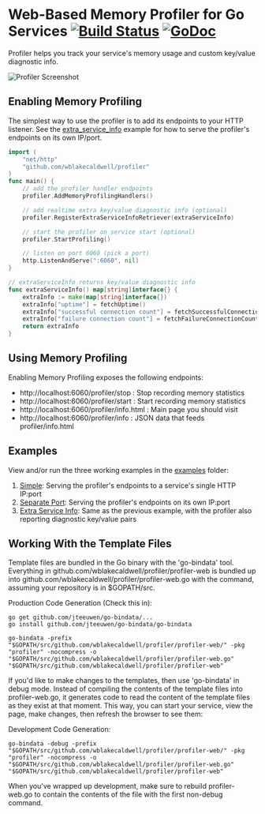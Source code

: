 Web-Based Memory Profiler for Go Services [![Build Status](https://travis-ci.org/wblakecaldwell/profiler.svg?branch=master)](https://travis-ci.org/wblakecaldwell/profiler) [![GoDoc](https://godoc.org/github.com/wblakecaldwell/profiler?status.svg)](https://godoc.org/github.com/wblakecaldwell/profiler)
=========================================

Profiler helps you track your service's memory usage and custom key/value diagnostic info.

![Profiler Screenshot](screenshot.png)


Enabling Memory Profiling
-------------------------

The simplest way to use the profiler is to add its endpoints to your HTTP listener. 
See the [extra_service_info](examples/extra_service_info/) example for how to
serve the profiler's endpoints on its own IP/port.

```go
import (
	"net/http"
	"github.com/wblakecaldwell/profiler"
)
func main() {
	// add the profiler handler endpoints
	profiler.AddMemoryProfilingHandlers()

    // add realtime extra key/value diagnostic info (optional)
	profiler.RegisterExtraServiceInfoRetriever(extraServiceInfo)

	// start the profiler on service start (optional) 
	profiler.StartProfiling()

	// listen on port 6060 (pick a port)
	http.ListenAndServe(":6060", nil)
}

// extraServiceInfo returns key/value diagnostic info
func extraServiceInfo() map[string]interface{} {
    extraInfo := make(map[string]interface{})
    extraInfo["uptime"] = fetchUptime()
	extraInfo["successful connection count"] = fetchSuccessfulConnectionCount()
	extraInfo["failure connection count"] = fetchFailureConnectionCount()
    return extraInfo
}
``` 

Using Memory Profiling
----------------------

Enabling Memory Profiling exposes the following endpoints:

- http://localhost:6060/profiler/stop :    Stop recording memory statistics
- http://localhost:6060/profiler/start :   Start recording memory statistics
- http://localhost:6060/profiler/info.html :   Main page you should visit
- http://localhost:6060/profiler/info :   JSON data that feeds profiler/info.html


Examples
--------

View and/or run the three working examples in the [examples](examples/) folder:

1. [Simple](examples/simple/): Serving the profiler's endpoints to a service's single HTTP IP:port
2. [Separate Port](examples/separate_port/): Serving the profiler's endpoints on its own IP:port
3. [Extra Service Info](examples/extra_service_info/): Same as the previous example, with the profiler also reporting diagnostic key/value pairs


Working With the Template Files
-------------------------------

Template files are bundled in the Go binary with the 'go-bindata' tool. Everything in
github.com/wblakecaldwell/profiler/profiler-web is bundled up into github.com/wblakecaldwell/profiler/profiler-web.go
with the command, assuming your repository is in $GOPATH/src.

Production Code Generation (Check this in):

```shell
go get github.com/jteeuwen/go-bindata/...
go install github.com/jteeuwen/go-bindata/go-bindata

go-bindata -prefix "$GOPATH/src/github.com/wblakecaldwell/profiler/profiler-web/" -pkg "profiler" -nocompress -o "$GOPATH/src/github.com/wblakecaldwell/profiler/profiler-web.go" "$GOPATH/src/github.com/wblakecaldwell/profiler/profiler-web"
```

If you'd like to make changes to the templates, then use 'go-bindata' in debug mode. Instead of compiling
the contents of the template files into profiler-web.go, it generates code to read the content of the template
files as they exist at that moment. This way, you can start your service, view the page, make changes, then
refresh the browser to see them:

Development Code Generation:

```shell
go-bindata -debug -prefix "$GOPATH/src/github.com/wblakecaldwell/profiler/profiler-web/" -pkg "profiler" -nocompress -o "$GOPATH/src/github.com/wblakecaldwell/profiler/profiler-web.go" "$GOPATH/src/github.com/wblakecaldwell/profiler/profiler-web"
```

When you've wrapped up development, make sure to rebuild profiler-web.go to contain the contents of the file with the first non-debug command.
